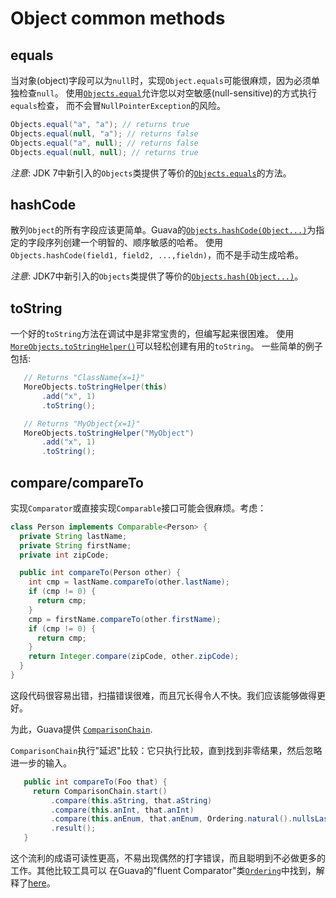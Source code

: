 # Object common methods

## equals

当对象(object)字段可以为`null`时，实现`Object.equals`可能很麻烦，因为必须单独检查`null`。
使用[`Objects.equal`]允许您以对空敏感(null-sensitive)的方式执行`equals`检查，
而不会冒`NullPointerException`的风险。

```java
Objects.equal("a", "a"); // returns true
Objects.equal(null, "a"); // returns false
Objects.equal("a", null); // returns false
Objects.equal(null, null); // returns true
```

_注意_: JDK 7中新引入的`Objects`类提供了等价的[`Objects.equals`]的方法。

## hashCode

散列`Object`的所有字段应该更简单。Guava的[`Objects.hashCode(Object...)`]为指定的字段序列创建一个明智的、顺序敏感的哈希。
使用`Objects.hashCode(field1, field2, ...,fieldn)`，而不是手动生成哈希。

_注意_: JDK7中新引入的`Objects`类提供了等价的[`Objects.hash(Object...)`]。

## toString

一个好的`toString`方法在调试中是非常宝贵的，但编写起来很困难。
使用[`MoreObjects.toStringHelper()`]可以轻松创建有用的`toString`。
一些简单的例子包括:

```java
   // Returns "ClassName{x=1}"
   MoreObjects.toStringHelper(this)
       .add("x", 1)
       .toString();

   // Returns "MyObject{x=1}"
   MoreObjects.toStringHelper("MyObject")
       .add("x", 1)
       .toString();
```

## compare/compareTo

实现`Comparator`或直接实现`Comparable`接口可能会很麻烦。考虑：

```java
class Person implements Comparable<Person> {
  private String lastName;
  private String firstName;
  private int zipCode;

  public int compareTo(Person other) {
    int cmp = lastName.compareTo(other.lastName);
    if (cmp != 0) {
      return cmp;
    }
    cmp = firstName.compareTo(other.firstName);
    if (cmp != 0) {
      return cmp;
    }
    return Integer.compare(zipCode, other.zipCode);
  }
}
```

这段代码很容易出错，扫描错误很难，而且冗长得令人不快。我们应该能够做得更好。

为此，Guava提供 [`ComparisonChain`].

`ComparisonChain`执行"延迟"比较：它只执行比较，直到找到非零结果，然后忽略进一步的输入。

```java
   public int compareTo(Foo that) {
     return ComparisonChain.start()
         .compare(this.aString, that.aString)
         .compare(this.anInt, that.anInt)
         .compare(this.anEnum, that.anEnum, Ordering.natural().nullsLast())
         .result();
   }
```
这个流利的成语可读性更高，不易出现偶然的打字错误，而且聪明到不必做更多的工作。其他比较工具可以
在Guava的"fluent Comparator"类[`Ordering`]中找到，解释了[here][ordering]。

[`Objects.equal`]: http://google.github.io/guava/releases/snapshot/api/docs/com/google/common/base/Objects.html#equal-java.lang.Object-java.lang.Object-
[`Objects.equals`]: http://docs.oracle.com/javase/7/docs/api/java/util/Objects.html#equals(java.lang.Object,%20java.lang.Object)
[`Objects.hashCode(Object...)`]: http://google.github.io/guava/releases/snapshot/api/docs/com/google/common/base/Objects.html#hashCode-java.lang.Object...-
[`Objects.hash(Object...)`]: http://docs.oracle.com/javase/7/docs/api/java/util/Objects.html#hash(java.lang.Object...)
[`MoreObjects.toStringHelper()`]: http://google.github.io/guava/releases/snapshot/api/docs/com/google/common/base/MoreObjects.html#toStringHelper-java.lang.Object-
[`ComparisonChain`]: http://google.github.io/guava/releases/snapshot/api/docs/com/google/common/collect/ComparisonChain.html
[`Ordering`]: http://google.github.io/guava/releases/snapshot/api/docs/com/google/common/collect/Ordering.html
[ordering]: OrderingExplained
